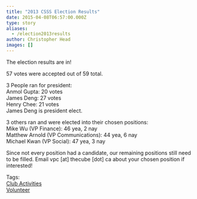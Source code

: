 ```yaml
---
title: "2013 CSSS Election Results"
date: 2015-04-08T06:57:00.000Z
type: story
aliases:
  - /election2013results
author: Christopher Head
images: []
---
```


<div class="field field-name-body field-type-text-with-summary field-label-hidden"><div class="field-items"><div class="field-item even"><p>The election results are in!</p>
<p>57 votes were accepted out of 59 total.</p>
<p>3 People ran for president:<br>
Anmol Gupta: 20 votes<br>
James Deng: 27 votes<br>
Henry Chee: 21 votes<br>
James Deng is president elect.</p>
<p>3 others ran and were elected into their chosen positions:<br>
Mike Wu (VP Finance): 46 yea, 2 nay<br>
Matthew Arnold (VP Communications): 44 yea, 6 nay<br>
Michael Kwan (VP Social): 47 yea, 3 nay</p>
<p>Since not every position had a candidate, our remaining positions still need to be filled. Email vpc [at] thecube [dot] ca about your chosen position if interested!</p>
</div></div></div>    <footer>
    <div class="field field-name-field-tags field-type-taxonomy-term-reference field-label-above"><div class="field-label">Tags:&#xA0;</div><div class="field-items"><div class="field-item even"><a href="/club">Club Activities</a></div><div class="field-item odd"><a href="/club/volunteer">Volunteer</a></div></div></div>      </footer>